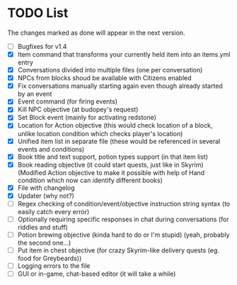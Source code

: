 # TODO List

The changes marked as done will appear in the next version.

* [ ] Bugfixes for v1.4
* [X] Item command that transforms your currently held item into an items.yml entry
* [X] Conversations divided into multiple files (one per conversation)
* [X] NPCs from blocks shoud be available with Citizens enabled
* [X] Fix conversations manually starting again even though already started by an event
* [X] Event command (for firing events)
* [X] Kill NPC objective (at budopey's request)
* [X] Set Block event (mainly for activating redstone)
* [X] Location for Action objective (this would check location of a block, unlike location condition which checks player's location)
* [X] Unified item list in separate file (these would be referenced in several events and conditions)
* [X] Book title and text support, potion types support (in that item list)
* [X] Book reading objective (it could start quests, just like in Skyrim) (Modified Action objective to make it possible with help of Hand condition which now can identify different books)
* [X] File with changelog
* [X] Updater (why not?)
* [ ] Regex checking of condition/event/objective instruction string syntax (to easily catch every error)
* [ ] Optionally requiring specific responses in chat during conversations (for riddles and stuff)
* [ ] Potion brewing objective (kinda hard to do or I'm stupid) (yeah, probably the second one...)
* [ ] Put item in chest objective (for crazy Skyrim-like delivery quests (eg. food for Greybeards))
* [ ] Logging errors to the file
* [ ] GUI or in-game, chat-based editor (it will take a while)
